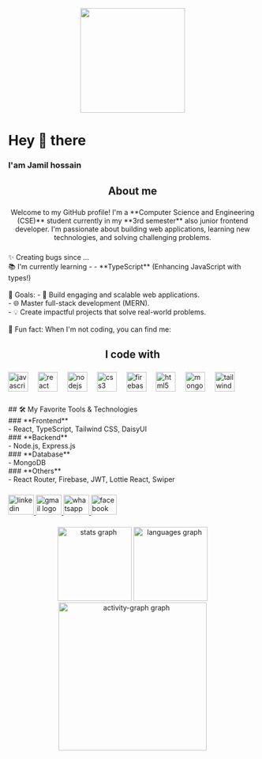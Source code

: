 <div align="center">
  <img height="212" width="full" object="fit-content" src="https://i.ibb.co/KxK30qD/1736275847857-01.jpg"  />
</div>

###

<h1 align="left">Hey 👋 there</h1>

###

<h3 align="left">I'am Jamil hossain</h3>

###

<h2 align="center">About me</h2>

###

<p align="center">Welcome to my GitHub profile! I'm a **Computer Science and Engineering (CSE)** student currently in my **3rd semester** also junior frontend developer. I'm passionate about building web applications, learning new technologies, and solving challenging problems.</p>

###

<p align="left">✨ Creating bugs since ...<br>📚 I'm currently learning - - **TypeScript** (Enhancing JavaScript with types!)  <br><br>🎯 Goals: - 🚀 Build engaging and scalable web applications.  <br>- 🌐 Master full-stack development (MERN).  <br>- 💡 Create impactful projects that solve real-world problems.  <br><br>🎲 Fun fact: When I'm not coding, you can find me:</p>

###

<h2 align="center">I code with</h2>

###

<div align="left">
  <img src="https://cdn.jsdelivr.net/gh/devicons/devicon/icons/javascript/javascript-original.svg" height="40" alt="javascript logo"  />
  <img width="12" />
  <img src="https://cdn.jsdelivr.net/gh/devicons/devicon/icons/react/react-original.svg" height="40" alt="react logo"  />
  <img width="12" />
  <img src="https://cdn.jsdelivr.net/gh/devicons/devicon/icons/nodejs/nodejs-original.svg" height="40" alt="nodejs logo"  />
  <img width="12" />
  <img src="https://cdn.jsdelivr.net/gh/devicons/devicon/icons/css3/css3-original.svg" height="40" alt="css3 logo"  />
  <img width="12" />
  <img src="https://cdn.jsdelivr.net/gh/devicons/devicon/icons/firebase/firebase-plain.svg" height="40" alt="firebase logo"  />
  <img width="12" />
  <img src="https://cdn.jsdelivr.net/gh/devicons/devicon/icons/html5/html5-original.svg" height="40" alt="html5 logo"  />
  <img width="12" />
  <img src="https://cdn.jsdelivr.net/gh/devicons/devicon/icons/mongodb/mongodb-original.svg" height="40" alt="mongodb logo"  />
  <img width="12" />
  <img src="https://cdn.jsdelivr.net/gh/devicons/devicon/icons/tailwindcss/tailwindcss-original-wordmark.svg" height="40" alt="tailwindcss logo"  />
</div>

###

<p align="left">## 🛠️ My Favorite Tools & Technologies  <br>
### **Frontend**  <br>- React, TypeScript, Tailwind CSS, DaisyUI  <br>
### **Backend**  <br>- Node.js, Express.js  <br>
### **Database**  <br>- MongoDB  <br>
### **Others**  <br>- React Router, Firebase, JWT, Lottie React, Swiper</p>

###

<div align="left">
  <a href="https://linkedin.com/comm/mynetwork/discovery-see-all?usecase=PEOPLE_FOLLOWS&followMember=jamil-hossain-rafi-86780633b" target="_blank">
    <img src="https://raw.githubusercontent.com/maurodesouza/profile-readme-generator/master/src/assets/icons/social/linkedin/default.svg" width="52" height="40" alt="linkedin logo"  />
  </a>
  <a href="md3711451@gmail.com" target="_blank">
    <img src="https://raw.githubusercontent.com/maurodesouza/profile-readme-generator/master/src/assets/icons/social/gmail/default.svg" width="52" height="40" alt="gmail logo"  />
  </a>
  <a href="01781142856" target="_blank">
    <img src="https://raw.githubusercontent.com/maurodesouza/profile-readme-generator/master/src/assets/icons/social/whatsapp/default.svg" width="52" height="40" alt="whatsapp logo"  />
  </a>
  <a href="https://www.facebook.com/md.shaksaadi?mibextid=ZbWKwL" target="_blank">
    <img src="https://raw.githubusercontent.com/maurodesouza/profile-readme-generator/master/src/assets/icons/social/facebook/default.svg" width="52" height="40" alt="facebook logo"  />
  </a>
</div>

###

<div align="center">
  <img src="https://github-readme-stats.vercel.app/api?username=jamil908&hide_title=false&hide_rank=false&show_icons=true&include_all_commits=true&count_private=true&disable_animations=false&theme=dracula&locale=en&hide_border=false&order=1" height="150" alt="stats graph"  />
  <img src="https://github-readme-stats.vercel.app/api/top-langs?username=jamil908&locale=en&hide_title=false&layout=compact&card_width=320&langs_count=5&theme=dracula&hide_border=false&order=2" height="150" alt="languages graph"  />
  <img src="https://github-readme-activity-graph.vercel.app/graph?username=jamil908&radius=16&theme=react&area=true&order=5" height="300" alt="activity-graph graph"  />
</div>

###
